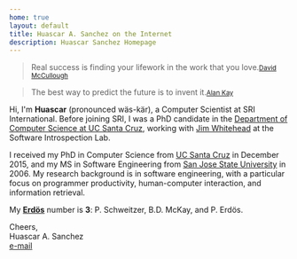 ```yaml
---
home: true
layout: default
title: Huascar A. Sanchez on the Internet
description: Huascar Sanchez Homepage
---
```


<blockquote id="leadquote"><span class="quote">Real success is finding your lifework in the work that you love.</span><small class='author'><a href='http://en.wikipedia.org/wiki/David_McCullough'>David McCullough</a></small></blockquote>

<blockquote id="followquote"><span class="quote">The best way to predict the future is to invent it.</span><small class='author'><a href='http://en.wikiquote.org/wiki/Alan_Kay'>Alan Kay</a></small></blockquote>


Hi, I'm **Huascar** (pronounced wäs-kär), a Computer Scientist at SRI International. Before joining SRI, I was a PhD candidate in the [Department of Computer Science at UC Santa Cruz](http://cs.soe.ucsc.edu/), working with [Jim Whitehead](http://users.soe.ucsc.edu/~ejw/) at the Software Introspection Lab. 

I received my PhD in Computer Science from [UC Santa Cruz](http://www.ucsc.edu/) in December 2015, and my MS in Software Engineering from [San Jose State University](http://www.sjsu.edu/) in 2006. My research background is in software engineering, with a particular focus on programmer productivity, human-computer interaction, and information retrieval. 

My [**<span>Erd&ouml;s</span>**](http://wwwp.oakland.edu/enp/) number is **3**:
P. Schweitzer, B.D. McKay, and P. Erd&ouml;s.


Cheers,  
Huascar A. Sanchez  
[e-mail](mailto:huascar.sanchez@sri.com)
<!-- [e-mail](mailto:hsanchez@cs.ucsc.edu)&nbsp;·&nbsp;[resume](./static/huascarsanchez.resume.pdf)&nbsp;·&nbsp;[cv](./static/huascarsanchez.cv.pdf)   -->
<!-- [e-mail](mailto:hsanchez@cs.ucsc.edu)&nbsp;·&nbsp;[cv](./static/huascarsanchez.cv.pdf)&nbsp;·&nbsp;[research statement](./static/huascarsanchez-research.pdf)&nbsp;·&nbsp;[teaching statement](./static/huascarsanchez-teaching.pdf)-->
<!-- ·&nbsp;[resume](./static/hidden) -->
